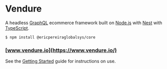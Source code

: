 # Vendure

A headless [GraphQL](https://graphql.org/) ecommerce framework built on [Node.js](https://nodejs.org) with [Nest](https://nestjs.com/) with [TypeScript](http://www.typescriptlang.org/).

```bash
$ npm install @ericpereiraglobalsys/core
```

### [www.vendure.io](https://www.vendure.io/)

See the [Getting Started](https://www.vendure.io/docs/getting-started/) guide for instructions on use.

